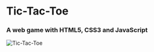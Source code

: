 # Tic-Tac-Toe
### A web game with HTML5, CSS3 and JavaScript
![Tic-Tac-Toe](https://github.com/PrisonerM13/TicTacToe/blob/master/gif/TicTacToe.gif "Tic-Tac-Toe")
